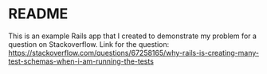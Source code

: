 # README

This is an example Rails app that I created to demonstrate my problem for a question on Stackoverflow. Link for the question: https://stackoverflow.com/questions/67258165/why-rails-is-creating-many-test-schemas-when-i-am-running-the-tests